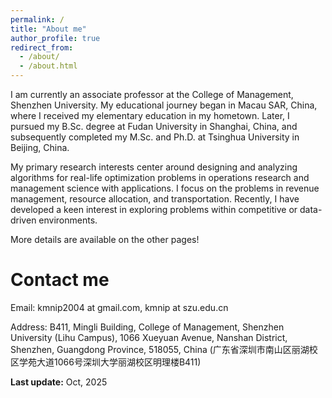 ```yaml
---
permalink: /
title: "About me"
author_profile: true
redirect_from: 
  - /about/
  - /about.html
---
```



I am currently an associate professor at the College of Management, Shenzhen University. My educational journey began in Macau SAR, China, where I received my elementary education in my hometown. Later, I pursued my B.Sc. degree at Fudan University in Shanghai, China, and subsequently completed my M.Sc. and Ph.D. at Tsinghua University in Beijing, China.
<!--<img src="map.png" width=30% height=30%>-->
<!--![](map.png)-->
<!--([my faculty website in Chinese](xxx))-->

My primary research interests center around designing and analyzing algorithms for real-life optimization problems in operations research and management science with applications. I focus on the problems in revenue management, resource allocation, and transportation. Recently, I have developed a keen interest in exploring problems within competitive or data-driven environments.

More details are available on the other pages!

Contact me
======
Email: kmnip2004 at gmail.com, kmnip at szu.edu.cn
<!--Email: [kmnip2004 at gmail.com](mailto:kmnip2004@gmail.com) [kmnip@szu.edu.cn](mailto:kmnip@szu.edu.cn)-->

Address: B411, Mingli Building, College of Management, Shenzhen University (Lihu Campus), 1066 Xueyuan Avenue, Nanshan District, Shenzhen, Guangdong Province, 518055, China (广东省深圳市南山区丽湖校区学苑大道1066号深圳大学丽湖校区明理楼B411)


**Last update:** Oct, 2025
